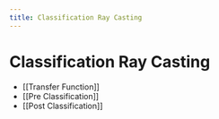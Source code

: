 ```yaml
---
title: Classification Ray Casting
---
```


# Classification Ray Casting
- [[Transfer Function]]
- [[Pre Classification]]
- [[Post Classification]]


